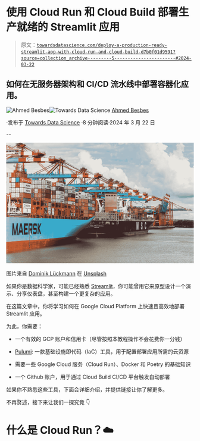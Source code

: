 # 使用 Cloud Run 和 Cloud Build 部署生产就绪的 Streamlit 应用

> 原文：[`towardsdatascience.com/deploy-a-production-ready-streamlit-app-with-cloud-run-and-cloud-build-d7b0f01d9591?source=collection_archive---------5-----------------------#2024-03-22`](https://towardsdatascience.com/deploy-a-production-ready-streamlit-app-with-cloud-run-and-cloud-build-d7b0f01d9591?source=collection_archive---------5-----------------------#2024-03-22)

## 如何在无服务器架构和 CI/CD 流水线中部署容器化应用。

[](https://ahmedbesbes.medium.com/?source=post_page---byline--d7b0f01d9591--------------------------------)![Ahmed Besbes](https://ahmedbesbes.medium.com/?source=post_page---byline--d7b0f01d9591--------------------------------)[](https://towardsdatascience.com/?source=post_page---byline--d7b0f01d9591--------------------------------)![Towards Data Science](https://towardsdatascience.com/?source=post_page---byline--d7b0f01d9591--------------------------------) [Ahmed Besbes](https://ahmedbesbes.medium.com/?source=post_page---byline--d7b0f01d9591--------------------------------)

·发布于 [Towards Data Science](https://towardsdatascience.com/?source=post_page---byline--d7b0f01d9591--------------------------------) ·8 分钟阅读·2024 年 3 月 22 日

--

![](img/c52ef8a1606ef2f17afb9cc0f2929540.png)

图片来自 [Dominik Lückmann](https://unsplash.com/@exdigy?utm_source=medium&utm_medium=referral) 在 [Unsplash](https://unsplash.com/?utm_source=medium&utm_medium=referral)

如果你是数据科学家，可能已经熟悉 [Streamlit](https://streamlit.io/)，你可能曾用它来原型设计一个演示、分享仪表盘，甚至构建一个更复杂的应用。

在这篇文章中，你将学习如何在 Google Cloud Platform 上快速且高效地部署 Streamlit 应用。

为此，你需要：

+   一个有效的 GCP 账户和信用卡（尽管按照本教程操作不会花费你一分钱）

+   [Pulumi](https://www.pulumi.com/docs/): 一款基础设施即代码（IaC）工具，用于配置部署应用所需的云资源

+   需要一些 Google Cloud 服务（Cloud Run）、Docker 和 Poetry 的基础知识

+   一个 Github 账户，用于通过 Cloud Build CI/CD 平台触发自动部署

如果你不熟悉这些工具，下面会详细介绍，并提供链接让你了解更多。

不再赘述，接下来让我们一探究竟 👇

# 什么是 Cloud Run？☁️
